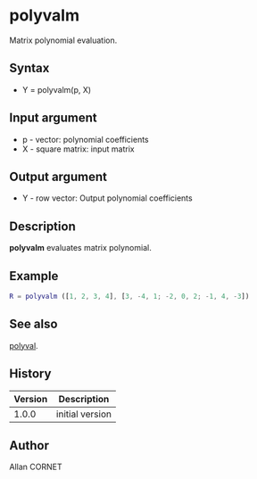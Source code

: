 # polyvalm

Matrix polynomial evaluation.

## Syntax

- Y = polyvalm(p, X)

## Input argument

- p - vector: polynomial coefficients
- X - square matrix: input matrix

## Output argument

- Y - row vector: Output polynomial coefficients

## Description

  <p><b>polyvalm</b> evaluates matrix polynomial.</p>

## Example

```matlab
R = polyvalm ([1, 2, 3, 4], [3, -4, 1; -2, 0, 2; -1, 4, -3])
```

## See also

[polyval](polyval.md).

## History

| Version | Description     |
| ------- | --------------- |
| 1.0.0   | initial version |

## Author

Allan CORNET
